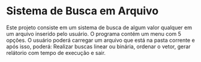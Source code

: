 # Sistema de Busca em Arquivo 
Este projeto consiste em um sistema de busca de algum valor qualquer em um arquivo inserido pelo usuário. O programa contém um menu com 5 opções. O usuário poderá carregar um arquivo que está na pasta corrente e após isso, poderá: Realizar buscas linear ou binária, ordenar o vetor, gerar relátorio com tempo de execução e sair.
